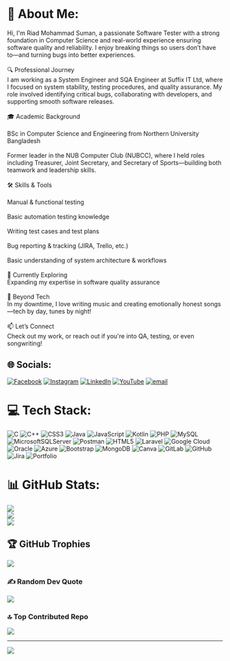 # 💫 About Me:
Hi, I'm Riad Mohammad Suman, a passionate Software Tester with a strong foundation in Computer Science and real-world experience ensuring software quality and reliability. I enjoy breaking things so users don’t have to—and turning bugs into better experiences.<br><br>🔍 Professional Journey<br>I am working as a System Engineer and SQA Engineer at Suffix IT Ltd, where I focused on system stability, testing procedures, and quality assurance. My role involved identifying critical bugs, collaborating with developers, and supporting smooth software releases.<br><br>🎓 Academic Background<br><br>BSc in Computer Science and Engineering from Northern University Bangladesh<br><br>Former leader in the NUB Computer Club (NUBCC), where I held roles including Treasurer, Joint Secretary, and Secretary of Sports—building both teamwork and leadership skills.<br><br>🛠 Skills & Tools<br><br>Manual & functional testing<br><br>Basic automation testing knowledge<br><br>Writing test cases and test plans<br><br>Bug reporting & tracking (JIRA, Trello, etc.)<br><br>Basic understanding of system architecture & workflows<br><br>🌱 Currently Exploring<br>Expanding my expertise in software quality assurance<br><br>🎵 Beyond Tech<br>In my downtime, I love writing music and creating emotionally honest songs—tech by day, tunes by night!<br><br>📫 Let’s Connect<br>Check out my work, or reach out if you're into QA, testing, or even songwriting!


## 🌐 Socials:
[![Facebook](https://img.shields.io/badge/Facebook-%231877F2.svg?logo=Facebook&logoColor=white)](https://facebook.com/riad.mohammadsuman) [![Instagram](https://img.shields.io/badge/Instagram-%23E4405F.svg?logo=Instagram&logoColor=white)](https://instagram.com/@riyad_sumon) [![LinkedIn](https://img.shields.io/badge/LinkedIn-%230077B5.svg?logo=linkedin&logoColor=white)](https://linkedin.com/in/riad-mohammad-suman-3a0251201) [![YouTube](https://img.shields.io/badge/YouTube-%23FF0000.svg?logo=YouTube&logoColor=white)](https://youtube.com/@@riyadcpm) [![email](https://img.shields.io/badge/Email-D14836?logo=gmail&logoColor=white)](mailto:riyadsumon553@gmail.com) 

# 💻 Tech Stack:
![C](https://img.shields.io/badge/c-%2300599C.svg?style=for-the-badge&logo=c&logoColor=white) ![C++](https://img.shields.io/badge/c++-%2300599C.svg?style=for-the-badge&logo=c%2B%2B&logoColor=white) ![CSS3](https://img.shields.io/badge/css3-%231572B6.svg?style=for-the-badge&logo=css3&logoColor=white) ![Java](https://img.shields.io/badge/java-%23ED8B00.svg?style=for-the-badge&logo=openjdk&logoColor=white) ![JavaScript](https://img.shields.io/badge/javascript-%23323330.svg?style=for-the-badge&logo=javascript&logoColor=%23F7DF1E) ![Kotlin](https://img.shields.io/badge/kotlin-%237F52FF.svg?style=for-the-badge&logo=kotlin&logoColor=white) ![PHP](https://img.shields.io/badge/php-%23777BB4.svg?style=for-the-badge&logo=php&logoColor=white) ![MySQL](https://img.shields.io/badge/mysql-4479A1.svg?style=for-the-badge&logo=mysql&logoColor=white) ![MicrosoftSQLServer](https://img.shields.io/badge/Microsoft%20SQL%20Server-CC2927?style=for-the-badge&logo=microsoft%20sql%20server&logoColor=white) ![Postman](https://img.shields.io/badge/Postman-FF6C37?style=for-the-badge&logo=postman&logoColor=white) ![HTML5](https://img.shields.io/badge/html5-%23E34F26.svg?style=for-the-badge&logo=html5&logoColor=white) ![Laravel](https://img.shields.io/badge/laravel-%23FF2D20.svg?style=for-the-badge&logo=laravel&logoColor=white) ![Google Cloud](https://img.shields.io/badge/GoogleCloud-%234285F4.svg?style=for-the-badge&logo=google-cloud&logoColor=white) ![Oracle](https://img.shields.io/badge/Oracle-F80000?style=for-the-badge&logo=oracle&logoColor=white) ![Azure](https://img.shields.io/badge/azure-%230072C6.svg?style=for-the-badge&logo=microsoftazure&logoColor=white) ![Bootstrap](https://img.shields.io/badge/bootstrap-%238511FA.svg?style=for-the-badge&logo=bootstrap&logoColor=white) ![MongoDB](https://img.shields.io/badge/MongoDB-%234ea94b.svg?style=for-the-badge&logo=mongodb&logoColor=white) ![Canva](https://img.shields.io/badge/Canva-%2300C4CC.svg?style=for-the-badge&logo=Canva&logoColor=white) ![GitLab](https://img.shields.io/badge/gitlab-%23181717.svg?style=for-the-badge&logo=gitlab&logoColor=white) ![GitHub](https://img.shields.io/badge/github-%23121011.svg?style=for-the-badge&logo=github&logoColor=white) ![Jira](https://img.shields.io/badge/jira-%230A0FFF.svg?style=for-the-badge&logo=jira&logoColor=white) ![Portfolio](https://img.shields.io/badge/Portfolio-%23000000.svg?style=for-the-badge&logo=firefox&logoColor=#FF7139)
# 📊 GitHub Stats:
![](https://github-readme-stats.vercel.app/api?username=RiadSuman&theme=tokyonight&hide_border=false&include_all_commits=true&count_private=true)<br/>
![](https://nirzak-streak-stats.vercel.app/?user=RiadSuman&theme=tokyonight&hide_border=false)<br/>
![](https://github-readme-stats.vercel.app/api/top-langs/?username=RiadSuman&theme=tokyonight&hide_border=false&include_all_commits=true&count_private=true&layout=compact)

## 🏆 GitHub Trophies
![](https://github-profile-trophy.vercel.app/?username=RiadSuman&theme=radical&no-frame=false&no-bg=true&margin-w=4)

### ✍️ Random Dev Quote
![](https://quotes-github-readme.vercel.app/api?type=horizontal&theme=tokyonight)

### 🔝 Top Contributed Repo
![](https://github-contributor-stats.vercel.app/api?username=RiadSuman&limit=5&theme=dark&combine_all_yearly_contributions=true)

---
[![](https://visitcount.itsvg.in/api?id=RiadSuman&icon=9&color=13)](https://visitcount.itsvg.in)

<!-- Proudly created with GPRM ( https://gprm.itsvg.in ) -->
